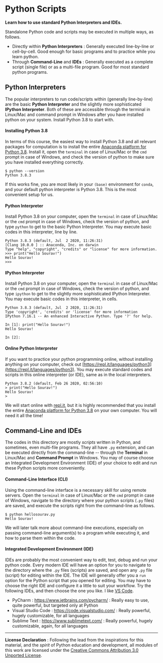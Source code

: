 # Python Scripts

**Learn how to use standard Python Interpreters and IDEs.**

Standalone Python code and scripts may be executed in multiple ways, as follows.
- Directly within **Python Interpreters** : Generally executed line-by-line or cell-by-cell. Good enough for basic programs and to practice while you learn python.
- Through **Command-Line** and **IDEs** : Generally executed as a complete script (single file) or as a multi-file program. Good for most standard python programs.

## Python Interpreters

The popular interpreters to run code/scripts within (generally line-by-line) are the basic **Python Interpreter** and the slightly more sophisticated **IPython Interpreter**. Both of these are accessible through the terminal in Linux/Mac and command prompt in Windows after you have installed python on your system. Install Python 3.8 to start with.

#### Installing Python 3.8
In terms of this course, the easiest way to install Python 3.8 and all relevant packages for computation is to install the entire [Anaconda platform for Python 3.8](https://www.anaconda.com/products/individual). Install it, open the `terminal` in case of Linux/Mac or the `cmd`  prompt in case of Windows, and check the version of python to make sure you have installed everything correctly.

```
$ python --version
Python 3.8.3
```

If this works fine, you are most likely in your `(base)` environment for `conda`, and your default python interpreter is Python 3.8. This is the most convenient setup for us.

#### Python Interpreter
Install Python 3.8 on your computer, open the `terminal` in case of Linux/Mac or the `cmd`  prompt in case of Windows, check the version of python, and type `python` to get to the basic Python Interpreter. You may execute basic codes in this interpreter, line by line.

```
Python 3.8.3 (default, Jul  2 2020, 11:26:31)
[Clang 10.0.0 ] :: Anaconda, Inc. on darwin
Type "help", "copyright", "credits" or "license" for more information.
>>> print("Hello Sourav!")
Hello Sourav!
>>>
```

#### IPython Interpreter
Install Python 3.8 on your computer, open the `terminal` in case of Linux/Mac or the `cmd`  prompt in case of Windows, check the version of python, and type `ipython` to get to the slightly more sophisticated IPython Interpreter. You may execute basic codes in this interpreter, in cells.

```
Python 3.8.3 (default, Jul  2 2020, 11:26:31)
Type 'copyright', 'credits' or 'license' for more information
IPython 7.16.1 -- An enhanced Interactive Python. Type '?' for help.

In [1]: print("Hello Sourav!")                                                                                               
Hello Sourav!

In [2]:
```

#### Online Python Interpreter
If you want to practice your python programming online, without installing anything on your computer, check out [https://repl.it/languages/python3](https://repl.it/languages/python3). You may execute standard codes and scripts in this online interpreter (or IDE), same as in the local interpreters.

```
Python 3.8.2 (default, Feb 26 2020, 02:56:10)
> print("Hello Sourav!")
Hello Sourav!
>
```

We will start online with [repl.it](https://repl.it/languages/python3), but it is highly recommended that you install the entire [Anaconda platform for Python 3.8](https://www.anaconda.com/products/individual) on your own computer. You will need it all the time!

## Command-Line and IDEs

The codes in this directory are mostly *scripts* written in Python, and sometimes, even multi-file programs. They all have `.py` extension, and can be executed directly from the command-line -- through the **Terminal** in Linux/Mac and **Command Prompt** in Windows. You may of course choose an Integrated Development Environment (IDE) of your choice to edit and run these Python scripts more conveniently.

#### Command-Line Interface (CLI)

Using the command-line interface is a necessary skill for using remote servers. Open the `terminal` in case of Linux/Mac or the `cmd`  prompt in case of Windows, navigate to the directory where your python scripts (`.py` files) are saved, and execute the scripts right from the command-line as follows.

```
$ python hellosourav.py
Hello Sourav!
```

We will later talk more about command-line executions, especially on passing command-line argument(s) to a program while executing it, and how to parse them within the code.


#### Integrated Development Environment (IDE)

IDEs are probably the most convenient way to edit, test, debug and run your python code. Every modern IDE will have an option for you to navigate to the directory where the `.py` files (scripts) are saved, and open any `.py` file (script) for editing within the IDE. The IDE will generally offer you a `run` option for the Python script that you opened for editing. You may have to choose the right IDE and configure it a little to suit your workflow. Try the following IDEs, and then choose the one you like. I like [VS Code](https://code.visualstudio.com/).

- PyCharm : https://www.jetbrains.com/pycharm/ : Really easy to use, quite powerful, but targeted only at Python      
- Visual Studio Code : https://code.visualstudio.com/ : Really powerful, hugely customizable, for all languages       
- Sublime Text : https://www.sublimetext.com/ : Really powerful, hugely customizable, again, for all languages    

---

**License Declaration** : Following the lead from the inspirations for this material, and the *spirit* of Python education and development, all modules of this work are licensed under the [Creative Commons Attribution 3.0 Unported License](http://creativecommons.org/licenses/by/3.0/).
